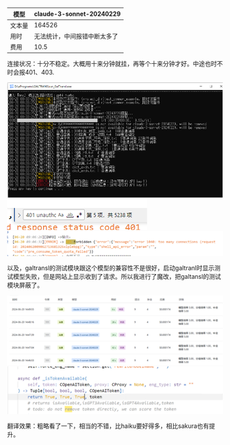 | 模型   | claude-3-sonnet-20240229     |
| ------ | ---------------------------- |
| 文本量 | 164526                       |
| 用时   | 无法统计，中间报错中断太多了 |
| 费用   | 10.5                         |

连接状况：十分不稳定。大概用十来分钟就挂，再等个十来分钟才好。中途也时不时会报401、403.

![1718814845996](image/试用报告/1718814845996.png)![1718866483605](image/试用报告/1718866483605.png)![1718866516542](image/试用报告/1718866516542.png)

以及，galtransl的测试模块跟这个模型的兼容性不是很好，启动galtranl时显示测试模型失败，但是网站上显示收到了请求。所以我进行了魔改，把galtansl的测试模块屏蔽了。

![1718866322271](image/试用报告/1718866322271.png)![1718866390359](image/试用报告/1718866390359.png)

翻译效果：粗略看了一下，相当的不错，比haiku要好得多，相比sakura也有提升。

